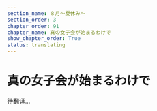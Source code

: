 ```yaml
---
section_name: ８月～夏休み～
section_order: 3
chapter_order: 91
chapter_name: 真の女子会が始まるわけで
show_chapter_order: True
status: translating
---
```


# 真の女子会が始まるわけで
待翻译...
